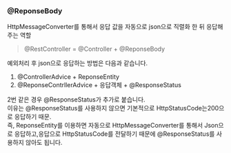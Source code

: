 ### @ReponseBody 

HttpMessageConverter를 통해서 응답 값을 자동으로 json으로 직렬화 한 뒤 응답해주는 역할

> @RestController = @Controller + @ReponseBody


예외처리 후 json으로 응답하는 방법은 다음과 같습니다.

1. @ControllerAdvice + ReponseEntity 
2. @ReponseContrllerAdvice + 응답객체 + @ResponseStatus 

2번 같은 경우 @ResponseStatus가 추가로 붙습니다.  
이유는 @ResponseStatus를 사용하지 않으면 기본적으로 HttpStatusCode는200으로 응답하기 때문.  
즉, ReponseEntity를 이용하면 자동으로 HttpMessageConverter를 통해서 Json으로 응답하고,응답으로 HttpStatusCode를 전달하기 때문에 @ResponseStatus를 사용하지 않아도 됩니다.



